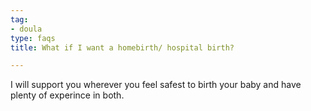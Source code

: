 ```yaml
---
tag:
- doula
type: faqs
title: What if I want a homebirth/ hospital birth?

---
```

I will support you wherever you feel safest to birth your baby and have plenty of experince in both.